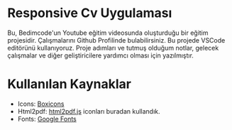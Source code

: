 # Responsive Cv Uygulaması

Bu, Bedimcode'un Youtube eğitim videosunda oluşturduğu bir eğitim projesidir. Çalışmalarını Github Profilinde bulabilirsiniz. Bu projede VSCode editörünü kullanıyoruz. Proje adımları ve tutmuş olduğum notlar, gelecek çalışmalar ve diğer geliştiricilere yardımcı olması için yazılmıştır.

# Kullanılan Kaynaklar

- Icons: [Boxicons](https://boxicons.com)
- Html2pdf: [html2pdf.js](https://ekoopmans.github.io/html2pdf.js) iconları buradan kullandık.
- Fonts: [Google Fonts](https://fonts.google.com)

